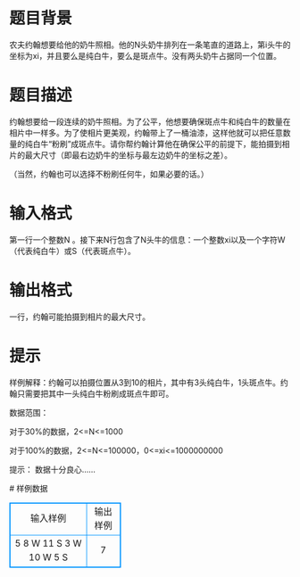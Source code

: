 # 

 
 # 题目背景 
<p>农夫约翰想要给他的奶牛照相。他的N头奶牛排列在一条笔直的道路上，第i头牛的坐标为xi，并且要么是纯白牛，要么是斑点牛。没有两头奶牛占据同一个位置。</p> 

 
 # 题目描述 
<p>约翰想要给一段连续的奶牛照相。为了公平，他想要确保斑点牛和纯白牛的数量在相片中一样多。为了使相片更美观，约翰带上了一桶油漆，这样他就可以把任意数量的纯白牛&ldquo;粉刷&rdquo;成斑点牛。请你帮约翰计算他在确保公平的前提下，能拍摄到相片的最大尺寸（即最右边奶牛的坐标与最左边奶牛的坐标之差）。</p>

<p>（当然，约翰也可以选择不粉刷任何牛，如果必要的话。）</p> 

 
 # 输入格式 
<p>第一行一个整数N&nbsp;。接下来N行包含了N头牛的信息：一个整数xi以及一个字符W（代表纯白牛）或S（代表斑点牛）。</p> 

 
 # 输出格式 
<p>一行，约翰可能拍摄到相片的最大尺寸。</p> 

 
 # 提示 
<p>样例解释：约翰可以拍摄位置从3到10的相片，其中有3头纯白牛，1头斑点牛。约翰只需要把其中一头纯白牛粉刷成斑点牛即可。</p>

<p>数据范围：</p>

<p>对于30%的数据，2&lt;=N&lt;=1000</p>

<p>对于100%的数据，2&lt;=N&lt;=100000，0&lt;=xi&lt;=1000000000</p>

<p>提示：&nbsp;数据十分良心&hellip;&hellip;</p> 
# 样例数据
<style>
        table,table tr th, table tr td { border:1px solid #0094ff; }
        table { width: 200px; min-height: 25px; line-height: 25px; text-align: center; border-collapse: collapse;}   
    </style>
<table>
	<tr>
		<td>输入样例</td>
		<td>输出样例</td>
	</tr>
<tr><td>5
8 W
11 S
3 W
10 W
5 S</td><td>7</td></tr></table>
